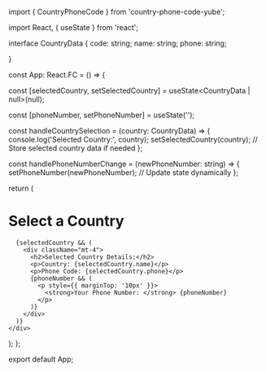 
import { CountryPhoneCode } from 'country-phone-code-yube';

import React, { useState } from 'react';

interface CountryData {
  code: string;
  name: string;
  phone: string;

}


const App: React.FC = () => {


  const [selectedCountry, setSelectedCountry] = useState<CountryData | null>(null);

  const [phoneNumber, setPhoneNumber] = useState<string>('');

  const handleCountrySelection = (country: CountryData) => {
    console.log('Selected Country:', country);
    setSelectedCountry(country); // Store selected country data if needed
  };

  const handlePhoneNumberChange = (newPhoneNumber: string) => {
    setPhoneNumber(newPhoneNumber); // Update state dynamically
  };



  return (
    <div className="p-5">
      <h1 className="text-2xl mb-4">Select a Country</h1>
      <CountryPhoneCode
        phoneNumber={phoneNumber}
        onPhoneNumberChange={handlePhoneNumberChange}
        onSelectCountry={handleCountrySelection} />

      {selectedCountry && (
        <div className="mt-4">
          <h2>Selected Country Details:</h2>
          <p>Country: {selectedCountry.name}</p>
          <p>Phone Code: {selectedCountry.phone}</p>
          {phoneNumber && (
            <p style={{ marginTop: '10px' }}>
              <strong>Your Phone Number: </strong> {phoneNumber}
            </p>
          )}
        </div>
      )}
    </div>
  );
};

export default App;

